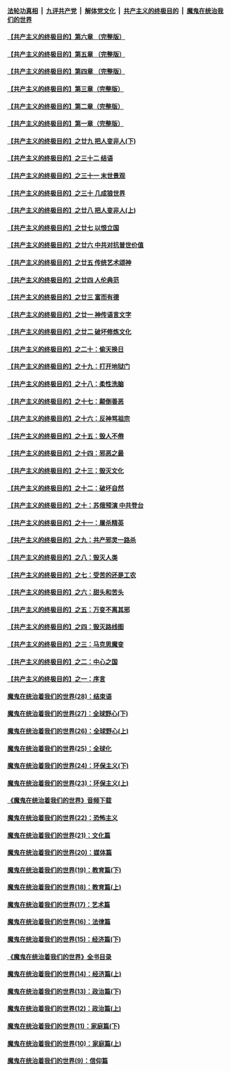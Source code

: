 

####  [法轮功真相](../../../../basic/blob/master/README.md?t=04260031) &nbsp;|&nbsp; [九评共产党](../../../../9ping.md/blob/master/README.md?t=04260031) &nbsp;|&nbsp; [解体党文化](../../../../jtdwh.md/blob/master/README.md?t=04260031)  &nbsp;|&nbsp; [共产主义的终极目的](../../../../gczydzjmd.md/blob/master/README.md?t=04260031) &nbsp;|&nbsp; [魔鬼在统治我们的世界](../../../../mgztzwmdsj.md/blob/master/README.md?t=04260031) 

#### [【共产主义的终极目的】第六章 （完整版）](../pages/nsc422/n11428913.md?t=04260031) 

#### [【共产主义的终极目的】第五章 （完整版）](../pages/nsc422/n11428912.md?t=04260031) 

#### [【共产主义的终极目的】第四章 （完整版）](../pages/nsc422/n11428907.md?t=04260031) 

#### [【共产主义的终极目的】第三章（完整版）](../pages/nsc422/n11428848.md?t=04260031) 

#### [【共产主义的终极目的】第二章（完整版）](../pages/nsc422/n11428831.md?t=04260031) 

#### [【共产主义的终极目的】第一章（完整版）](../pages/nsc422/n11417651.md?t=04260031) 

#### [【共产主义的终极目的】之廿九 把人变非人(下)](../pages/nsc422/n11344140.md?t=04260031) 

#### [【共产主义的终极目的】之三十二 结语](../pages/nsc422/n11360535.md?t=04260031) 

#### [【共产主义的终极目的】之三十一 末世景观](../pages/nsc422/n11351129.md?t=04260031) 

#### [【共产主义的终极目的】之三十 几成狼世界](../pages/nsc422/n11348280.md?t=04260031) 

#### [【共产主义的终极目的】之廿八 把人变非人(上)](../pages/nsc422/n11340492.md?t=04260031) 

#### [【共产主义的终极目的】之廿七 以恨立国](../pages/nsc422/n11336944.md?t=04260031) 

#### [【共产主义的终极目的】之廿六 中共对抗普世价值](../pages/nsc422/n11324785.md?t=04260031) 

#### [【共产主义的终极目的】之廿五 传统艺术颂神](../pages/nsc422/n11296396.md?t=04260031) 

#### [【共产主义的终极目的】之廿四 人伦典范](../pages/nsc422/n11296397.md?t=04260031) 

#### [【共产主义的终极目的】之廿三 富而有德](../pages/nsc422/n11283598.md?t=04260031) 

#### [【共产主义的终极目的】之廿一 神传语言文字](../pages/nsc422/n11263265.md?t=04260031) 

#### [【共产主义的终极目的】之廿二 破坏修炼文化](../pages/nsc422/n11245728.md?t=04260031) 

#### [【共产主义的终极目的】之二十：偷天换日](../pages/nsc422/n11238846.md?t=04260031) 

#### [【共产主义的终极目的】之十九：打开地狱门](../pages/nsc422/n11206376.md?t=04260031) 

#### [【共产主义的终极目的】之十八：柔性洗脑](../pages/nsc422/n11199994.md?t=04260031) 

#### [【共产主义的终极目的】之十七：颠倒善恶](../pages/nsc422/n11179782.md?t=04260031) 

#### [【共产主义的终极目的】之十六：反神骂祖宗](../pages/nsc422/n11166798.md?t=04260031) 

#### [【共产主义的终极目的】之十五：毁人不倦](../pages/nsc422/n11166792.md?t=04260031) 

#### [【共产主义的终极目的】之十四：邪恶之最](../pages/nsc422/n11150249.md?t=04260031) 

#### [【共产主义的终极目的】之十三：毁灭文化](../pages/nsc422/n11135227.md?t=04260031) 

#### [【共产主义的终极目的】之十二：破坏自然](../pages/nsc422/n11135214.md?t=04260031) 

#### [【共产主义的终极目的】之十：苏俄预演 中共登台](../pages/nsc422/n11118424.md?t=04260031) 

#### [【共产主义的终极目的】之十一：屠杀精英](../pages/nsc422/n11118442.md?t=04260031) 

#### [【共产主义的终极目的】之九：共产邪灵一路杀](../pages/nsc422/n11114139.md?t=04260031) 

#### [【共产主义的终极目的】之八：毁灭人类](../pages/nsc422/n11108503.md?t=04260031) 

#### [【共产主义的终极目的】之七：受苦的还是工农](../pages/nsc422/n11101809.md?t=04260031) 

#### [【共产主义的终极目的】之六：甜头和苦头](../pages/nsc422/n11096971.md?t=04260031) 

#### [【共产主义的终极目的】之五：万变不离其邪](../pages/nsc422/n11091285.md?t=04260031) 

#### [【共产主义的终极目的】之四：毁灭路线图](../pages/nsc422/n11086284.md?t=04260031) 

#### [【共产主义的终极目的】之三：马克思魔变](../pages/nsc422/n11061941.md?t=04260031) 

#### [【共产主义的终极目的】之二：中心之国](../pages/nsc422/n11047728.md?t=04260031) 

#### [【共产主义的终极目的】之一：序言](../pages/nsc422/n11086077.md?t=04260031) 

#### [魔鬼在统治着我们的世界(28)：结束语](../pages/nsc422/n10936246.md?t=04260031) 

#### [魔鬼在统治着我们的世界(27)：全球野心(下)](../pages/nsc422/n10928319.md?t=04260031) 

#### [魔鬼在统治着我们的世界(26)：全球野心(上)](../pages/nsc422/n10900318.md?t=04260031) 

#### [魔鬼在统治着我们的世界(25)：全球化](../pages/nsc422/n10788205.md?t=04260031) 

#### [魔鬼在统治着我们的世界(24)：环保主义(下)](../pages/nsc422/n10695307.md?t=04260031) 

#### [魔鬼在统治着我们的世界(23)：环保主义(上)](../pages/nsc422/n10688613.md?t=04260031) 

#### [《魔鬼在统治着我们的世界》音频下载](../pages/nsc422/n10635553.md?t=04260031) 

#### [魔鬼在统治着我们的世界(22)：恐怖主义](../pages/nsc422/n10614727.md?t=04260031) 

#### [魔鬼在统治着我们的世界(21)：文化篇](../pages/nsc422/n10597706.md?t=04260031) 

#### [魔鬼在统治着我们的世界(20)：媒体篇](../pages/nsc422/n10586579.md?t=04260031) 

#### [魔鬼在统治着我们的世界(19)：教育篇(下)](../pages/nsc422/n10564808.md?t=04260031) 

#### [魔鬼在统治着我们的世界(18)：教育篇(上)](../pages/nsc422/n10526970.md?t=04260031) 

#### [魔鬼在统治着我们的世界(17)：艺术篇](../pages/nsc422/n10499093.md?t=04260031) 

#### [魔鬼在统治着我们的世界(16)：法律篇](../pages/nsc422/n10485969.md?t=04260031) 

#### [魔鬼在统治着我们的世界(15)：经济篇(下)](../pages/nsc422/n10469975.md?t=04260031) 

#### [《魔鬼在统治着我们的世界》全书目录](../pages/nsc422/n10464261.md?t=04260031) 

#### [魔鬼在统治着我们的世界(14)：经济篇(上)](../pages/nsc422/n10457370.md?t=04260031) 

#### [魔鬼在统治着我们的世界(13)：政治篇(下)](../pages/nsc422/n10448270.md?t=04260031) 

#### [魔鬼在统治着我们的世界(12)：政治篇(上)](../pages/nsc422/n10444576.md?t=04260031) 

#### [魔鬼在统治着我们的世界(11)：家庭篇(下)](../pages/nsc422/n10440961.md?t=04260031) 

#### [魔鬼在统治着我们的世界(10)：家庭篇(上)](../pages/nsc422/n10435448.md?t=04260031) 

#### [魔鬼在统治着我们的世界(9)：信仰篇](../pages/nsc422/n10432159.md?t=04260031) 


